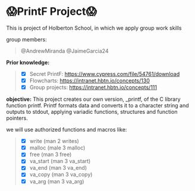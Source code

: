 # :scream:**PrintF Project**:scream:

This is project of Holberton School, in which we apply group work skills

group members:

>@AndrewMiranda
>@JaimeGarcia24

**Prior knowledge:** 
>- [x] Secret PrintF: https://www.cypress.com/file/54761/download
>- [x] Flowcharts: https://intranet.hbtn.io/concepts/130
>- [x] Group projects: https://intranet.hbtn.io/concepts/111

**objective:** This project creates our own version, _printf, of the C library function printf. Printf formats data and converts it to a character string and outputs to stdout, applying variadic functions, structures and function pointers.

we will use authorized functions and macros like:
>- [x] write (man 2 writes)
>- [x] malloc (male 3 malloc)
>- [x] free (man 3 free)
>- [x] va_start (man 3 va_start)
>- [x] va_end (man 3 va_end)
>- [x] va_copy (man 3 va_copy)
>- [x] va_arg (man 3 va_arg)

